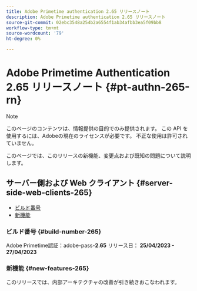 ```yaml
---
title: Adobe Primetime authentication 2.65 リリースノート
description: Adobe Primetime authentication 2.65 リリースノート
source-git-commit: 02ebc3548a254b2a6554f1ab34afbb3ea5f09bb8
workflow-type: tm+mt
source-wordcount: '79'
ht-degree: 0%

---
```


# Adobe Primetime Authentication 2.65 リリースノート {#pt-authn-265-rn}

>[!NOTE]
>
>このページのコンテンツは、情報提供の目的でのみ提供されます。 この API を使用するには、Adobeの現在のライセンスが必要です。 不正な使用は許可されていません。

このページでは、このリリースの新機能、変更点および既知の問題について説明します。

## サーバー側および Web クライアント {#server-side-web-clients-265}

* [ビルド番号](#build-number-265)
* [新機能](#new-features-265)

### ビルド番号 {#build-number-265}

Adobe Primetime認証：adobe-pass-**2.65**
リリース日： **25/04/2023 - 27/04/2023**

### 新機能 {#new-features-265}

このリリースでは、内部アーキテクチャの改善が引き続きおこなわれます。

